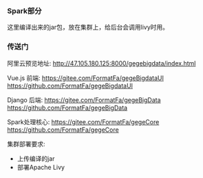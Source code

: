 ### Spark部分

这里编译出来的jar包，放在集群上，给后台会调用livy时用。

### 传送门
阿里云预览地址:
http://47.105.180.125:8000/gegebigdata/index.html

Vue.js 前端:
https://gitee.com/FormatFa/gegeBigdataUI
https://github.com/FormatFa/gegeBigdataUI

Django 后端:
https://gitee.com/FormatFa/gegeBigData
https://github.com/FormatFa/gegeBigData

Spark处理核心:
https://gitee.com/FormatFa/gegeCore
https://github.com/FormatFa/gegeCore

集群部署要求:
- 上传编译的jar
- 部署Apache Livy